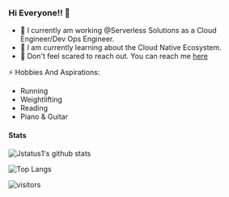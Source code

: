 ### Hi Everyone!! 👋

- 🔭 I currently am working @Serverless Solutions as a Cloud Engineer/Dev Ops Engineer.
- 🤔 I am currently learning about the Cloud Native Ecosystem.
- 💬 Don't feel scared to reach out. You can reach me [here](https://github.com/jstatus1/jstatus1/issues)

⚡ Hobbies And Aspirations:
-   Running
-   Weightlifting
-   Reading
-   Piano & Guitar
 
#### Stats

![Jstatus1's github stats](https://github-readme-stats.vercel.app/api?username=jstatus1&show_icons=true&theme=radical)

![Top Langs](https://github-readme-stats.vercel.app/api/top-langs/?username=jstatus1&layout=compact&theme=radical)

![visitors](https://visitor-badge.laobi.icu/badge?page_id=jstatus1.jstatus1)





